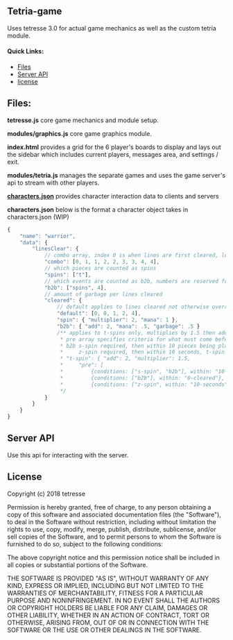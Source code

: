 ## Tetria-game
Uses tetresse 3.0 for actual game mechanics as well as the custom tetria module.

#### Quick Links:
- [Files](#files)
- [Server API](#serverApi)
- [license](#license)
<a name="files"></a>
## Files:

**tetresse.js** core game mechanics and module setup.

**modules/graphics.js** core game graphics module.

**index.html** provides a grid for the 6 player's boards to display and lays out the sidebar which includes current players, messages area, and settings / exit.

**modules/tetria.js** manages the separate games and uses the game server's api to stream with other players.

[**characters.json**](#characters-details) provides character interaction data to clients and servers

**characters.json**<a name="characters-details"></a> below is the format a character object takes in characters.json (WIP)
```javascript
{
    "name": "warrior",
    "data": {
        "linesClear": {
            // combo array, index 0 is when lines are first cleared, longer combos repeat last element
            "combo": [0, 1, 1, 2, 2, 3, 3, 4, 4],
            // which pieces are counted as spins
            "spins": ["t"],
            // which events are counted as b2b, numbers are reserved for number cleared
            "b2b": ["spins", 4],
            // amount of garbage per lines cleared
            "cleared": {
                // default applies to lines cleared not otherwise overridden, index 0 is 0 lines cleared
                "default": [0, 0, 1, 2, 4],
                "spin": { "multiplier": 2, "mana": 1 },
                "b2b": { "add": 2, "mana": .5, "garbage": .5 }
                /** applies to t-spins only, multiplies by 1.5 then adds 2, only applies if "pre" array allows it
                 * pre array specifies criteria for what must come before. Following example explained:
                 * b2b s-spin required, then within 10 pieces being placed, b2b required, then within 0 lines being cleared, 
                 *     z-spin required, then within 10 seconds, t-spin required
                 * "t-spin": { "add": 2, "multiplier": 1.5, 
                 *     "pre": [
                 *         {conditions: ["s-spin", "b2b"], within: "10-places"}, 
                 *         {conditions: ["b2b"], within: "0-cleared"},
                 *         {conditions: ["z-spin", within: "10-seconds"]}]},
                 */
            }
        }
    }
}
```
<a href="serverApi"></a>
## Server API
Use this api for interacting with the server.
<a href="license"></a>
## License
Copyright (c) 2018 tetresse

Permission is hereby granted, free of charge, to any person obtaining a copy
of this software and associated documentation files (the "Software"), to deal
in the Software without restriction, including without limitation the rights
to use, copy, modify, merge, publish, distribute, sublicense, and/or sell
copies of the Software, and to permit persons to whom the Software is
furnished to do so, subject to the following conditions:

The above copyright notice and this permission notice shall be included in all
copies or substantial portions of the Software.

THE SOFTWARE IS PROVIDED "AS IS", WITHOUT WARRANTY OF ANY KIND, EXPRESS OR
IMPLIED, INCLUDING BUT NOT LIMITED TO THE WARRANTIES OF MERCHANTABILITY,
FITNESS FOR A PARTICULAR PURPOSE AND NONINFRINGEMENT. IN NO EVENT SHALL THE
AUTHORS OR COPYRIGHT HOLDERS BE LIABLE FOR ANY CLAIM, DAMAGES OR OTHER
LIABILITY, WHETHER IN AN ACTION OF CONTRACT, TORT OR OTHERWISE, ARISING FROM,
OUT OF OR IN CONNECTION WITH THE SOFTWARE OR THE USE OR OTHER DEALINGS IN THE
SOFTWARE.